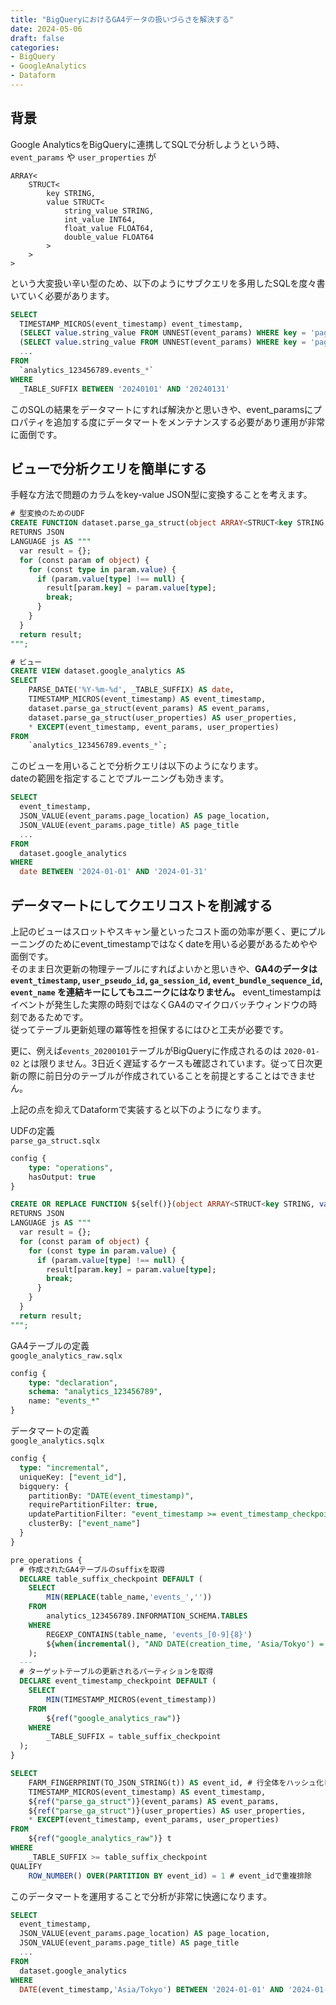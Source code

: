 ```yaml
---
title: "BigQueryにおけるGA4データの扱いづらさを解決する"
date: 2024-05-06
draft: false
categories:
- BigQuery
- GoogleAnalytics
- Dataform
---
```


## 背景

Google AnalyticsをBigQueryに連携してSQLで分析しようという時、`event_params` や `user_properties` が 

```
ARRAY<
    STRUCT<
        key STRING, 
        value STRUCT<
            string_value STRING, 
            int_value INT64, 
            float_value FLOAT64, 
            double_value FLOAT64
        >
    >
>
```

という大変扱い辛い型のため、以下のようにサブクエリを多用したSQLを度々書いていく必要があります。

```sql
SELECT
  TIMESTAMP_MICROS(event_timestamp) event_timestamp,
  (SELECT value.string_value FROM UNNEST(event_params) WHERE key = 'page_location') AS page_location,
  (SELECT value.string_value FROM UNNEST(event_params) WHERE key = 'page_title') AS page_title,
  ...
FROM
  `analytics_123456789.events_*`
WHERE
  _TABLE_SUFFIX BETWEEN '20240101' AND '20240131'
```

このSQLの結果をデータマートにすれば解決かと思いきや、event_paramsにプロパティを追加する度にデータマートをメンテナンスする必要があり運用が非常に面倒です。

## ビューで分析クエリを簡単にする

手軽な方法で問題のカラムをkey-value JSON型に変換することを考えます。

```sql
# 型変換のためのUDF
CREATE FUNCTION dataset.parse_ga_struct(object ARRAY<STRUCT<key STRING, value STRUCT<string_value STRING, int_value INT64, float_value FLOAT64, double_value FLOAT64>>>)
RETURNS JSON
LANGUAGE js AS """
  var result = {};
  for (const param of object) {
    for (const type in param.value) {
      if (param.value[type] !== null) {
        result[param.key] = param.value[type];
        break;
      }
    }
  }
  return result;
""";
```

```sql
# ビュー
CREATE VIEW dataset.google_analytics AS
SELECT
    PARSE_DATE('%Y-%m-%d', _TABLE_SUFFIX) AS date,
    TIMESTAMP_MICROS(event_timestamp) AS event_timestamp,
    dataset.parse_ga_struct(event_params) AS event_params,
    dataset.parse_ga_struct(user_properties) AS user_properties,
    * EXCEPT(event_timestamp, event_params, user_properties)
FROM
    `analytics_123456789.events_*`;
```

このビューを用いることで分析クエリは以下のようになります。  
dateの範囲を指定することでプルーニングも効きます。

```sql
SELECT
  event_timestamp,
  JSON_VALUE(event_params.page_location) AS page_location,
  JSON_VALUE(event_params.page_title) AS page_title
  ...
FROM
  dataset.google_analytics
WHERE
  date BETWEEN '2024-01-01' AND '2024-01-31'
```

## データマートにしてクエリコストを削減する

上記のビューはスロットやスキャン量といったコスト面の効率が悪く、更にプルーニングのためにevent_timestampではなくdateを用いる必要があるためやや面倒です。  
そのまま日次更新の物理テーブルにすればよいかと思いきや、**GA4のデータは `event_timestamp`, `user_pseudo_id`, `ga_session_id`, `event_bundle_sequence_id`, `event_name` を連結キーにしてもユニークにはなりません。** event_timestampはイベントが発生した実際の時刻ではなくGA4のマイクロバッチウィンドウの時刻であるためです。  
従ってテーブル更新処理の冪等性を担保するにはひと工夫が必要です。

更に、例えば`events_20200101`テーブルがBigQueryに作成されるのは `2020-01-02` とは限りません。3日近く遅延するケースも確認されています。従って日次更新の際に前日分のテーブルが作成されていることを前提とすることはできません。

上記の点を抑えてDataformで実装すると以下のようになります。


UDFの定義  
`parse_ga_struct.sqlx`
```sql
config {
    type: "operations",
    hasOutput: true
}

CREATE OR REPLACE FUNCTION ${self()}(object ARRAY<STRUCT<key STRING, value STRUCT<string_value STRING, int_value INT64, float_value FLOAT64, double_value FLOAT64>>>)
RETURNS JSON
LANGUAGE js AS """
  var result = {};
  for (const param of object) {
    for (const type in param.value) {
      if (param.value[type] !== null) {
        result[param.key] = param.value[type];
        break;
      }
    }
  }
  return result;
""";

```

GA4テーブルの定義  
`google_analytics_raw.sqlx`
```sql
config {
    type: "declaration",
    schema: "analytics_123456789",
    name: "events_*"
}
```

データマートの定義  
`google_analytics.sqlx`
```sql
config {
  type: "incremental",
  uniqueKey: ["event_id"],
  bigquery: {
    partitionBy: "DATE(event_timestamp)",
    requirePartitionFilter: true,
    updatePartitionFilter: "event_timestamp >= event_timestamp_checkpoint",
    clusterBy: ["event_name"]
  }
}

pre_operations {
  # 作成されたGA4テーブルのsuffixを取得
  DECLARE table_suffix_checkpoint DEFAULT (
    SELECT
        MIN(REPLACE(table_name,'events_',''))
    FROM
        analytics_123456789.INFORMATION_SCHEMA.TABLES
    WHERE
        REGEXP_CONTAINS(table_name, 'events_[0-9]{8}')
        ${when(incremental(), "AND DATE(creation_time, 'Asia/Tokyo') = DATE_SUB(CURRENT_DATE('Asia/Tokyo'), INTERVAL 1 DAY)"}
    );
  ---
  # ターゲットテーブルの更新されるパーティションを取得
  DECLARE event_timestamp_checkpoint DEFAULT (
    SELECT
        MIN(TIMESTAMP_MICROS(event_timestamp))
    FROM
        ${ref("google_analytics_raw")}
    WHERE
        _TABLE_SUFFIX = table_suffix_checkpoint
  );
}

SELECT
    FARM_FINGERPRINT(TO_JSON_STRING(t)) AS event_id, # 行全体をハッシュ化してユニークキーにする
    TIMESTAMP_MICROS(event_timestamp) AS event_timestamp,
    ${ref("parse_ga_struct")}(event_params) AS event_params,
    ${ref("parse_ga_struct")}(user_properties) AS user_properties,
    * EXCEPT(event_timestamp, event_params, user_properties)
FROM
    ${ref("google_analytics_raw")} t
WHERE
    _TABLE_SUFFIX >= table_suffix_checkpoint
QUALIFY
    ROW_NUMBER() OVER(PARTITION BY event_id) = 1 # event_idで重複排除
```

このデータマートを運用することで分析が非常に快適になります。

```sql
SELECT
  event_timestamp,
  JSON_VALUE(event_params.page_location) AS page_location,
  JSON_VALUE(event_params.page_title) AS page_title
  ...
FROM
  dataset.google_analytics
WHERE
  DATE(event_timestamp,'Asia/Tokyo') BETWEEN '2024-01-01' AND '2024-01-31'
```
